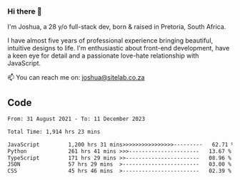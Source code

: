 ### Hi there 👋

I'm Joshua, a 28 y/o full-stack dev, born & raised in Pretoria, South Africa. 

I have almost five years of professional experience bringing beautiful, intuitive designs to life. I'm enthusiastic about front-end development, have a keen eye for detail and a passionate love-hate relationship with JavaScript.

📫 You can reach me on: joshua@sitelab.co.za

## **Code**

<!--START_SECTION:waka-->

```txt
From: 31 August 2021 - To: 11 December 2023

Total Time: 1,914 hrs 23 mins

JavaScript         1,200 hrs 31 mins>>>>>>>>>>>>>>>>---------   62.71 %
Python             261 hrs 41 mins >>>----------------------   13.67 %
TypeScript         171 hrs 29 mins >>-----------------------   08.96 %
JSON               57 hrs 29 mins  >------------------------   03.00 %
CSS                45 hrs 46 mins  >------------------------   02.39 %
```

<!--END_SECTION:waka-->
